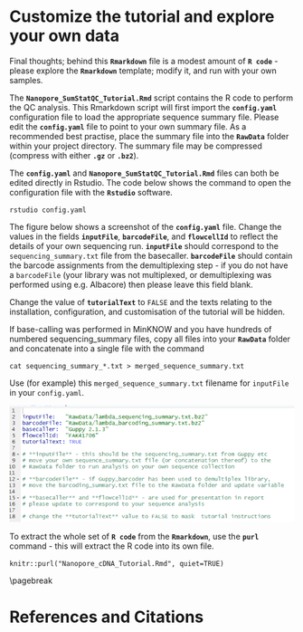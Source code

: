 

# Customize the tutorial and explore your own data

Final thoughts; behind this **`Rmarkdown`** file is a modest amount of **`R code`** - please explore the **`Rmarkdown`** template; modify it, and run with your own samples.

The **`Nanopore_SumStatQC_Tutorial.Rmd`** script contains the R code to perform the QC analysis. This Rmarkdown script will first import the **`config.yaml`** configuration file to load the appropriate sequence summary file. Please edit the **`config.yaml`** file to point to your own summary file. As a recommended best practise, place the summary file into the **`RawData`** folder within your project directory. The summary file may be compressed  (compress with either **`.gz`** or **`.bz2`**).

The **`config.yaml`** and **`Nanopore_SumStatQC_Tutorial.Rmd`** files can both be edited directly in Rstudio. The code below shows the command to open the configuration file with the **`Rstudio`** software.

```
rstudio config.yaml
```

The figure below shows a screenshot of the **`config.yaml`** file. Change the values in the fields **`inputFile`**, **`barcodeFile`**, and **`flowcellId`** to reflect the details of your own sequencing run. **`inputFile`** should correspond to the `sequencing_summary.txt` file from the basecaller. **`barcodeFile`** should contain the barcode assignments from the demultiplexing step - if you do not have a `barcodeFile` (your library was not multiplexed, or demultiplexing was performed using e.g. Albacore) then please leave this field blank.

Change the value of **`tutorialText`** to `FALSE` and the texts relating to the installation, configuration, and customisation of the tutorial will be hidden.

If base-calling was performed in MinKNOW and you have hundreds of numbered sequencing_summary files, copy all files into your **`RawData`** folder and concatenate into a single file with the command

```
cat sequencing_summary_*.txt > merged_sequence_summary.txt
```

Use (for example) this `merged_sequence_summary.txt` filename for `inputFile` in your `config.yaml`.

![](Static/Images/sumstatEditParams.png)


To extract the whole set of **`R code`** from the **`Rmarkdown`**, use the **`purl`** command - this will extract the R code into its own file.

```
knitr::purl("Nanopore_cDNA_Tutorial.Rmd", quiet=TRUE)
```


\pagebreak



# References and Citations

